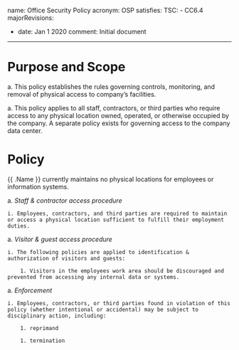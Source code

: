 name: Office Security Policy
acronym: OSP
satisfies:
  TSC:
    - CC6.4
majorRevisions:
  - date: Jan 1 2020
    comment: Initial document
---

# Purpose and Scope

a. This policy establishes the rules governing controls, monitoring, and removal of physical access to company’s facilities.

a. This policy applies to all staff, contractors, or third parties who require access to any physical location owned, operated, or otherwise occupied by the company. A separate policy exists for governing access to the company data center.

# Policy

{{ .Name }} currently maintains no physical locations for employees or information systems.


a. *Staff & contractor access procedure*

    i. Employees, contractors, and third parties are required to maintain or access a physical location sufficient to fulfill their employment duties.

a. *Visitor & guest access procedure*

    i. The following policies are applied to identification & authorization of visitors and guests:

        1. Visitors in the employees work area should be discouraged and prevented from accessing any internal data or systems.

a. *Enforcement*

    i. Employees, contractors, or third parties found in violation of this policy (whether intentional or accidental) may be subject to disciplinary action, including:

        1. reprimand

        1. termination
